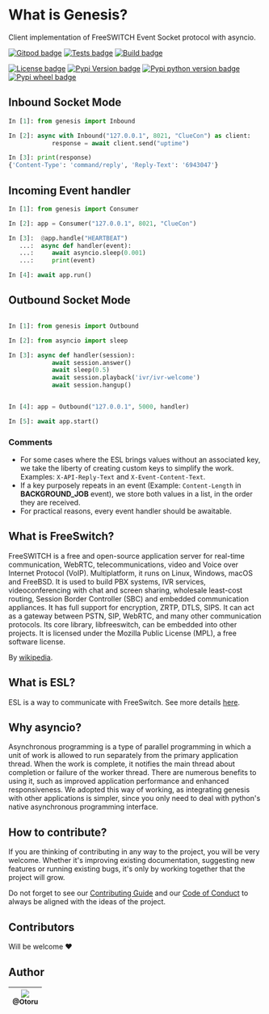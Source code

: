 # What is Genesis?

Client implementation of FreeSWITCH Event Socket protocol with asyncio.

[![Gitpod badge](https://img.shields.io/badge/Gitpod-ready%20to%20code-908a85?logo=gitpod)](https://gitpod.io/#https://github.com/Otoru/Genesis)
[![Tests badge](https://github.com/Otoru/Genesis/actions/workflows/tests.yml/badge.svg)](https://github.com/Otoru/Genesis/actions/workflows/tests.yml)
[![Build badge](https://github.com/Otoru/Genesis/actions/workflows/pypi.yml/badge.svg)](https://github.com/Otoru/Genesis/actions/workflows/pypi.yml)

[![License badge](https://img.shields.io/github/license/otoru/Genesis.svg)](https://github.com/Otoru/Genesis/blob/master/LICENSE.md)
[![Pypi Version badge](https://img.shields.io/pypi/v/Genesis)](https://pypi.org/project/genesis/)
[![Pypi python version badge](https://img.shields.io/pypi/pyversions/Genesis)](https://pypi.org/project/genesis/)
[![Pypi wheel badge](https://img.shields.io/pypi/wheel/Genesis)](https://pypi.org/project/genesis/)

## Inbound Socket Mode

```python
In [1]: from genesis import Inbound

In [2]: async with Inbound("127.0.0.1", 8021, "ClueCon") as client:
            response = await client.send("uptime")

In [3]: print(response)
{'Content-Type': 'command/reply', 'Reply-Text': '6943047'}
```

## Incoming Event handler

```python
In [1]: from genesis import Consumer

In [2]: app = Consumer("127.0.0.1", 8021, "ClueCon")

In [3]:  @app.handle("HEARTBEAT")
   ...:  async def handler(event):
   ...:     await asyncio.sleep(0.001)
   ...:     print(event)

In [4]: await app.run()
```

## Outbound Socket Mode

```python

In [1]: from genesis import Outbound

In [2]: from asyncio import sleep

In [3]: async def handler(session):
            await session.answer()
            await sleep(0.5)
            await session.playback('ivr/ivr-welcome')
            await session.hangup()


In [4]: app = Outbound("127.0.0.1", 5000, handler)

In [5]: await app.start()
```

### Comments

- For some cases where the ESL brings values without an associated key, we take the liberty of creating custom keys to simplify the work. Examples: `X-API-Reply-Text` and `X-Event-Content-Text`.
- If a key purposely repeats in an event (Example: `Content-Length` in **BACKGROUND_JOB** event), we store both values in a list, in the order they are received.
- For practical reasons, every event handler should be awaitable.

## What is FreeSwitch?

FreeSWITCH is a free and open-source application server for real-time communication, WebRTC, telecommunications, video and Voice over Internet Protocol (VoIP). Multiplatform, it runs on Linux, Windows, macOS and FreeBSD. It is used to build PBX systems, IVR services, videoconferencing with chat and screen sharing, wholesale least-cost routing, Session Border Controller (SBC) and embedded communication appliances. It has full support for encryption, ZRTP, DTLS, SIPS. It can act as a gateway between PSTN, SIP, WebRTC, and many other communication protocols. Its core library, libfreeswitch, can be embedded into other projects. It is licensed under the Mozilla Public License (MPL), a free software license.

By [wikipedia](https://en.wikipedia.org/wiki/FreeSWITCH).

## What is ESL?

ESL is a way to communicate with FreeSwitch. See more details [here](https://freeswitch.org/confluence/display/FREESWITCH/Event+Socket+Library).

## Why asyncio?

Asynchronous programming is a type of parallel programming in which a unit of work is allowed to run separately from the primary application thread. When the work is complete, it notifies the main thread about completion or failure of the worker thread. There are numerous benefits to using it, such as improved application performance and enhanced responsiveness. We adopted this way of working, as integrating genesis with other applications is simpler, since you only need to deal with python's native asynchronous programming interface.

## How to contribute?

If you are thinking of contributing in any way to the project, you will be very welcome. Whether it's improving existing documentation, suggesting new features or running existing bugs, it's only by working together that the project will grow.

Do not forget to see our [Contributing Guide][2] and our [Code of Conduct][3] to always be aligned with the ideas of the project.

[2]: https://github.com/Otoru/Genesis/blob/master/CONTRIBUTING.md
[3]: https://github.com/Otoru/Genesis/blob/master/CODE_OF_CONDUCT.md

## Contributors

Will be welcome ❤️

## Author

| [<img src="https://avatars0.githubusercontent.com/u/26543872?v=3&s=115"><br><sub>@Otoru</sub>](https://github.com/Otoru) |
| :----------------------------------------------------------------------------------------------------------------------: |
